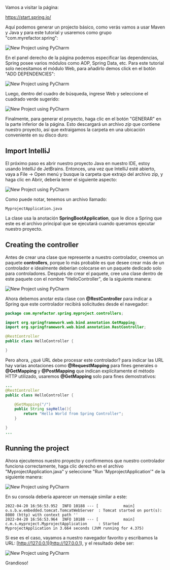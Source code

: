 Vamos a visitar la p&aacute;gina:

https://start.spring.io/

Aqu&iacute; podemos generar un projecto b&aacute;sico, como ver&aacute;s vamos a usar Maven y Java y para este tutorial y usaremos como grupo "com.myrefactor.spring":

![New Project using PyCharm](https://drive.google.com/uc?id=1RJirQozB3p6Dg1KtcnH9SsYR7K5zoKAv)

En el panel derecho de la p&aacute;gina podemos especificar las dependencias, Spring posee varios m&oacute;dulos como AOP, Spring Data, etc. Para este tutorial solo necesitamos el m&oacute;dulo Web, para a&ntilde;adirlo demos click en el bot&oacute;n "ADD DEPENDENCIES":

![New Project using PyCharm](https://drive.google.com/uc?id=1CVdGn6L7spxTJleJ3kx0C27QY3kD0LKA)

Luego, dentro del cuadro de b&uacute;squeda, ingrese Web y seleccione el cuadrado verde sugerido:

![New Project using PyCharm](https://drive.google.com/uc?id=1oyWnAMRckcU8TqMWVYiNjekU-Yx6DtLp)

Finalmente, para generar el proyecto, haga clic en el bot&oacute;n "GENERAR" en la parte inferior de la p&aacute;gina. Esto descargar&aacute; un archivo *zip* que contiene nuestro proyecto, as&iacute; que extraigamos la carpeta en una ubicaci&oacute;n conveniente en su disco duro:

## Import IntelliJ

El pr&oacute;ximo paso es abrir nuestro proyecto Java en nuestro IDE, estoy usando IntelliJ de JetBrains. Entonces, una vez que IntelliJ est&eacute; abierto, vaya a File -> Open men&uacute; y busque la carpeta que extrajo del archivo zip, y haga clic en Abrir, deber&iacute;a tener el siguiente aspecto:

![New Project using PyCharm](https://drive.google.com/uc?id=1DmVSyQD1CO-vgipWNlMJpCVEtte0Aaeq)

Como puede notar, tenemos un archivo llamado:
```commandline
MyprojectApplication.java
```
La clase usa la anotaci&oacute;n **SpringBootApplication**, que le dice a Spring que este es el archivo principal que se ejecutar&aacute; cuando queramos ejecutar nuestro proyecto.

## Creating the controller

Antes de crear una clase que represente a nuestro controlador, creemos un paquete **controllers**, porque lo m&aacute;s probable es que desee crear m&aacute;s de un controlador e idealmente deber&iacute;an colocarse en un paquete dedicado solo para controladores. Despu&eacute;s de crear el paquete, cree una clase dentro de este paquete con el nombre "HelloController", de la siguiente manera:

![New Project using PyCharm](https://drive.google.com/uc?id=1VLsiTn2aEbQwiuOIFQsON_jOqk1MHROm)

Ahora debemos anotar esta clase con **@RestController** para indicar a Spring que este controlador recibir&aacute; solicitudes desde el navegador:

```java
package com.myrefactor.spring.myproject.controllers;

import org.springframework.web.bind.annotation.GetMapping;
import org.springframework.web.bind.annotation.RestController;

@RestController
public class HelloController {

}
```

Pero ahora, ¿qu&eacute; URL debe procesar este controlador? para indicar las URL hay varias anotaciones como **@RequestMapping** para fines generales o **@GetMapping** y **@PostMapping** que indican expl&iacute;citamente el m&eacute;todo HTTP utilizado, usaremos **@GetMapping** solo para fines demostrativos:

```java
...
@RestController
public class HelloController {

    @GetMapping("/")
    public String sayHello(){
        return "Hello World from Spring Controller";
    }

}
...
```

## Running the project

Ahora ejecutemos nuestro proyecto y confirmemos que nuestro controlador funciona correctamente, haga clic derecho en el archivo "MyprojectApplication.java" y seleccione "Run 'MyprojectApplication'" de la siguiente manera:

![New Project using PyCharm](https://drive.google.com/uc?id=1TYC8nTizHdyVtxK45V0rV4x8MiyXXDbO)

En su consola deber&iacute;a aparecer un mensaje similar a este:

```commandline
2022-04-20 16:56:53.952  INFO 10188 --- [           main] o.s.b.w.embedded.tomcat.TomcatWebServer  : Tomcat started on port(s): 8080 (http) with context path ''
2022-04-20 16:56:53.964  INFO 10188 --- [           main] c.m.s.myproject.MyprojectApplication     : Started MyprojectApplication in 3.664 seconds (JVM running for 4.375)
```
Si ese es el caso, vayamos a nuestro navegador favorito y escribamos la URL: [http://127.0.0.1](http://127.0.0.1), y el resultado debe ser:

![New Project using PyCharm](https://drive.google.com/uc?id=18leaWgojc8rjeJlSPnTeRZNdLbbXh760)

Grandioso!